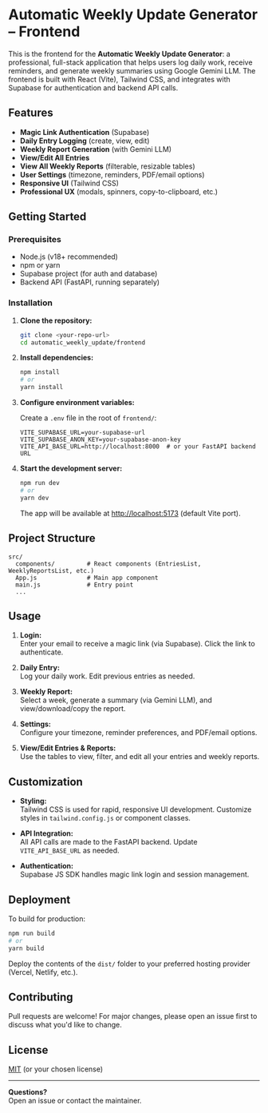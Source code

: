 # Automatic Weekly Update Generator – Frontend

This is the frontend for the **Automatic Weekly Update Generator**: a professional, full-stack application that helps users log daily work, receive reminders, and generate weekly summaries using Google Gemini LLM. The frontend is built with React (Vite), Tailwind CSS, and integrates with Supabase for authentication and backend API calls.

## Features

- **Magic Link Authentication** (Supabase)
- **Daily Entry Logging** (create, view, edit)
- **Weekly Report Generation** (with Gemini LLM)
- **View/Edit All Entries**
- **View All Weekly Reports** (filterable, resizable tables)
- **User Settings** (timezone, reminders, PDF/email options)
- **Responsive UI** (Tailwind CSS)
- **Professional UX** (modals, spinners, copy-to-clipboard, etc.)

## Getting Started

### Prerequisites

- Node.js (v18+ recommended)
- npm or yarn
- Supabase project (for auth and database)
- Backend API (FastAPI, running separately)

### Installation

1. **Clone the repository:**

   ```bash
   git clone <your-repo-url>
   cd automatic_weekly_update/frontend
   ```

2. **Install dependencies:**

   ```bash
   npm install
   # or
   yarn install
   ```

3. **Configure environment variables:**

   Create a `.env` file in the root of `frontend/`:

   ```
   VITE_SUPABASE_URL=your-supabase-url
   VITE_SUPABASE_ANON_KEY=your-supabase-anon-key
   VITE_API_BASE_URL=http://localhost:8000  # or your FastAPI backend URL
   ```

4. **Start the development server:**

   ```bash
   npm run dev
   # or
   yarn dev
   ```

   The app will be available at [http://localhost:5173](http://localhost:5173) (default Vite port).

## Project Structure

```
src/
  components/         # React components (EntriesList, WeeklyReportsList, etc.)
  App.js              # Main app component
  main.js             # Entry point
  ...
```

## Usage

1. **Login:**  
   Enter your email to receive a magic link (via Supabase). Click the link to authenticate.

2. **Daily Entry:**  
   Log your daily work. Edit previous entries as needed.

3. **Weekly Report:**  
   Select a week, generate a summary (via Gemini LLM), and view/download/copy the report.

4. **Settings:**  
   Configure your timezone, reminder preferences, and PDF/email options.

5. **View/Edit Entries & Reports:**  
   Use the tables to view, filter, and edit all your entries and weekly reports.

## Customization

- **Styling:**  
  Tailwind CSS is used for rapid, responsive UI development. Customize styles in `tailwind.config.js` or component classes.

- **API Integration:**  
  All API calls are made to the FastAPI backend. Update `VITE_API_BASE_URL` as needed.

- **Authentication:**  
  Supabase JS SDK handles magic link login and session management.

## Deployment

To build for production:

```bash
npm run build
# or
yarn build
```

Deploy the contents of the `dist/` folder to your preferred hosting provider (Vercel, Netlify, etc.).

## Contributing

Pull requests are welcome! For major changes, please open an issue first to discuss what you'd like to change.

## License

[MIT](../LICENSE) (or your chosen license)

---

**Questions?**  
Open an issue or contact the maintainer.
